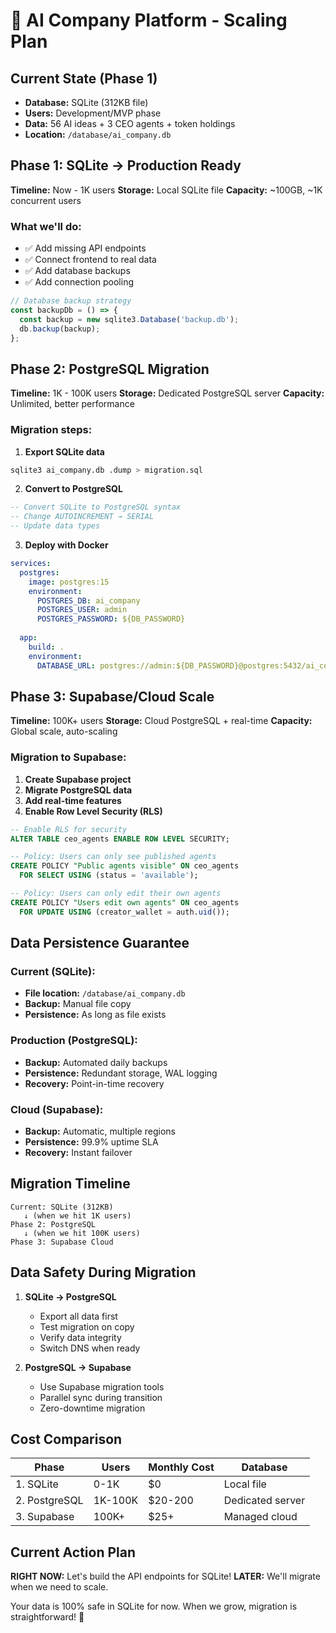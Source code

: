 # 🚀 AI Company Platform - Scaling Plan

## Current State (Phase 1)
- **Database:** SQLite (312KB file)
- **Users:** Development/MVP phase
- **Data:** 56 AI ideas + 3 CEO agents + token holdings
- **Location:** `/database/ai_company.db`

## Phase 1: SQLite → Production Ready
**Timeline:** Now - 1K users
**Storage:** Local SQLite file
**Capacity:** ~100GB, ~1K concurrent users

### What we'll do:
- ✅ Add missing API endpoints
- ✅ Connect frontend to real data
- ✅ Add database backups
- ✅ Add connection pooling

```javascript
// Database backup strategy
const backupDb = () => {
  const backup = new sqlite3.Database('backup.db');
  db.backup(backup);
};
```

## Phase 2: PostgreSQL Migration
**Timeline:** 1K - 100K users
**Storage:** Dedicated PostgreSQL server
**Capacity:** Unlimited, better performance

### Migration steps:
1. **Export SQLite data**
```bash
sqlite3 ai_company.db .dump > migration.sql
```

2. **Convert to PostgreSQL**
```sql
-- Convert SQLite to PostgreSQL syntax
-- Change AUTOINCREMENT → SERIAL
-- Update data types
```

3. **Deploy with Docker**
```yaml
services:
  postgres:
    image: postgres:15
    environment:
      POSTGRES_DB: ai_company
      POSTGRES_USER: admin
      POSTGRES_PASSWORD: ${DB_PASSWORD}
  
  app:
    build: .
    environment:
      DATABASE_URL: postgres://admin:${DB_PASSWORD}@postgres:5432/ai_company
```

## Phase 3: Supabase/Cloud Scale
**Timeline:** 100K+ users
**Storage:** Cloud PostgreSQL + real-time
**Capacity:** Global scale, auto-scaling

### Migration to Supabase:
1. **Create Supabase project**
2. **Migrate PostgreSQL data**
3. **Add real-time features**
4. **Enable Row Level Security (RLS)**

```sql
-- Enable RLS for security
ALTER TABLE ceo_agents ENABLE ROW LEVEL SECURITY;

-- Policy: Users can only see published agents
CREATE POLICY "Public agents visible" ON ceo_agents
  FOR SELECT USING (status = 'available');

-- Policy: Users can only edit their own agents
CREATE POLICY "Users edit own agents" ON ceo_agents
  FOR UPDATE USING (creator_wallet = auth.uid());
```

## Data Persistence Guarantee

### Current (SQLite):
- **File location:** `/database/ai_company.db`
- **Backup:** Manual file copy
- **Persistence:** As long as file exists

### Production (PostgreSQL):
- **Backup:** Automated daily backups
- **Persistence:** Redundant storage, WAL logging
- **Recovery:** Point-in-time recovery

### Cloud (Supabase):
- **Backup:** Automatic, multiple regions
- **Persistence:** 99.9% uptime SLA
- **Recovery:** Instant failover

## Migration Timeline

```
Current: SQLite (312KB)
   ↓ (when we hit 1K users)
Phase 2: PostgreSQL 
   ↓ (when we hit 100K users)  
Phase 3: Supabase Cloud
```

## Data Safety During Migration

1. **SQLite → PostgreSQL**
   - Export all data first
   - Test migration on copy
   - Verify data integrity
   - Switch DNS when ready

2. **PostgreSQL → Supabase**
   - Use Supabase migration tools
   - Parallel sync during transition
   - Zero-downtime migration

## Cost Comparison

| Phase | Users | Monthly Cost | Database |
|-------|-------|-------------|----------|
| 1. SQLite | 0-1K | $0 | Local file |
| 2. PostgreSQL | 1K-100K | $20-200 | Dedicated server |
| 3. Supabase | 100K+ | $25+ | Managed cloud |

## Current Action Plan

**RIGHT NOW:** Let's build the API endpoints for SQLite!
**LATER:** We'll migrate when we need to scale.

Your data is 100% safe in SQLite for now. When we grow, migration is straightforward! 🚀
